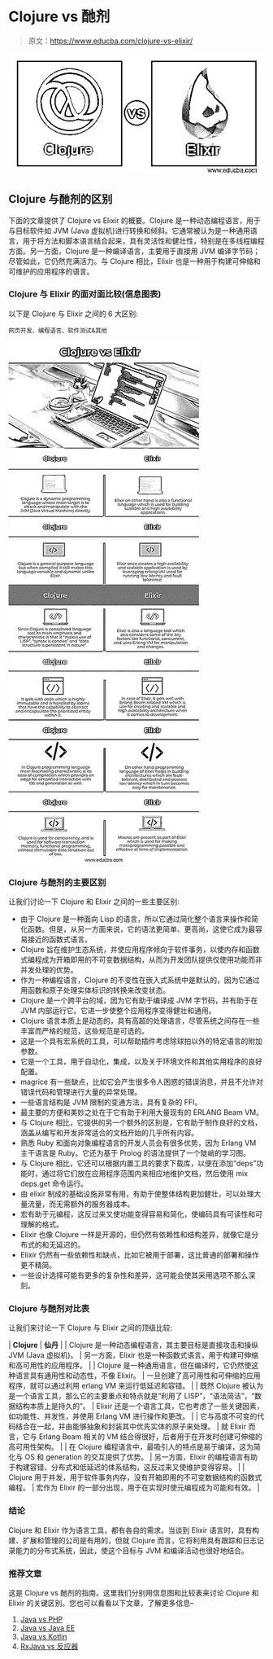 # Clojure vs 酏剂

> 原文：<https://www.educba.com/clojure-vs-elixir/>

![Clojure vs Elixir](img/9a819cbc81b9641bc4b5a473f02715f1.png)



## Clojure 与酏剂的区别

下面的文章提供了 Clojure vs Elixir 的概要。Clojure 是一种动态编程语言，用于与目标软件如 JVM (Java 虚拟机)进行转换和倾斜。它通常被认为是一种通用语言，用于将方法和脚本语言结合起来，具有灵活性和健壮性，特别是在多线程编程方面。另一方面，Clojure 是一种编译语言，主要用于直接用 JVM 编译字节码；尽管如此，它仍然充满活力。与 Clojure 相比，Elixir 也是一种用于构建可伸缩和可维护的应用程序的语言。

### Clojure 与 Elixir 的面对面比较(信息图表)

以下是 Clojure 与 Elixir 之间的 6 大区别:

<small>网页开发、编程语言、软件测试&其他</small>

![Clojure-vs-Elixir-info](img/cc292669d6772a1c475d45511b92e8bb.png)



### Clojure 与酏剂的主要区别

让我们讨论一下 Clojure 和 Elixir 之间的一些主要区别:

*   由于 Clojure 是一种面向 Lisp 的语言，所以它通过简化整个语言来操作和简化函数。但是，从另一方面来说，它的语法更简单、更高尚，这使它成为最容易接近的函数式语言。
*   Clojure 旨在维护生态系统，并使应用程序倾向于软件事务，以使内存和函数式编程成为开箱即用的不可变数据结构，从而为开发团队提供仅使用功能而非并发处理的优势。
*   作为一种编程语言，Clojure 的不变性在嵌入式系统中是默认的，因为它通过用函数和原子处理实体标识的转换来改变状态。
*   Clojure 是一个跨平台的域，因为它有助于编译成 JVM 字节码，并有助于在 JVM 内部运行它。它进一步使整个应用程序变得健壮和通用。
*   Clojure 语言本质上是动态的，具有高超的处理语言，尽管系统之间存在一些丰富而严格的规范，这些规范是可选的。
*   这是一个具有宏系统的工具，可以帮助插件考虑除球拍以外的特定语言的附加参数。
*   它是一个工具，用于自动化，集成，以及关于环境文件和其他实用程序的良好配置。
*   magrice 有一些缺点，比如它会产生很多令人困惑的错误消息，并且不允许对错误代码和管理进行大量的异常处理。
*   一些语言结构是 JVM 限制的变通方法，具有复杂的 FFI。
*   最主要的方便和美妙之处在于它有助于利用大量现有的 ERLANG Beam VM。
*   与 Clojure 相比，它提供的另一个额外的区别是，它有助于制作良好的文档，涵盖从编写和开发非常适合的文档开始的几乎所有内容。
*   熟悉 Ruby 和面向对象编程语言的开发人员会有很多优势，因为 Erlang VM 主干语言是 Ruby。它还为基于 Prolog 的语法提供了一个陡峭的学习图。
*   与 Clojure 相比，它还可以根据内置工具的要求下载库，以便在添加“deps”功能时，通过将它们放在应用程序范围内来相应地维护文档，然后使用 mix deps.get 命令运行。
*   由 elixir 制成的基础设施非常有用，有助于使整体结构更加健壮，可以处理大量流量，而无需额外的服务器成本。
*   宏有助于元编程，这反过来又使功能变得容易和简化，使编码具有可读性和可理解的格式。
*   Elixir 也像 Clojure 一样是开源的，但仍然有依赖性和结构差异，就像它是分布式的和无延迟的。
*   Elixir 仍然有一些依赖性和缺点，比如它被用于部署，这比普通的部署和操作更不精简。
*   一些设计选择可能有更多的复杂性和差异，这可能会使其采用选项不那么深刻。

### Clojure 与酏剂对比表

让我们来讨论一下 Clojure 与 Elixir 之间的顶级比较:

| **Clojure** | **仙丹** |
| Clojure 是一种动态编程语言，其主要目标是直接攻击和操纵 JVM (Java 虚拟机)。 | 另一方面，Elixir 也是一种函数式语言，用于构建可伸缩和高可用性的应用程序。 |
| Clojure 是一种通用语言，但在编译时，它仍然使这种语言具有通用性和动态性，不像 Elixir。 | 一旦创建了高可用性和可伸缩的应用程序，就可以通过利用 erlang VM 来运行低延迟和容错。 |
| 既然 Clojure 被认为是一个语言工具，那么它的主要重点和特点就是“利用了 LISP”，“语法简洁”，“数据结构本质上是持久的”。 | Elixir 还是一个语言工具，它也考虑了一些关键因素，如功能性、并发性，并使用 Erlang VM 进行操作和更改。 |
| 它与高度不可变的代码结合在一起，并由能够抽象和封装其中优先实体的原子来处理。 | 就 Elixir 而言，它与 Erlang Beam 相关的 VM 结合得很好，后者用于在开发时创建可伸缩的高可用性架构。 |
| 在 Clojure 编程语言中，最吸引人的特点是易于编译，这为简化与 OS 和 generation 的交互提供了优势。 | 另一方面，Elixir 的编程语言有助于构建容错、分布式和低延迟的体系结构，这反过来又使维护变得容易。 |
| Clojure 用于并发，用于软件事务内存，没有开箱即用的不可变数据结构的函数式编程。 | 宏作为 Elixir 的一部分出现，用于在实现时使元编程成为可能和有效。 |

### 结论

Clojure 和 Elixir 作为语言工具，都有各自的需求。当谈到 Elixir 语言时，具有构建、扩展和管理的公司是有用的，但就 Clojure 而言，它将利用具有跟踪和日志记录能力的分布式系统，因此，使这个目标与 JVM 和编译活动也很好地结合。

### 推荐文章

这是 Clojure vs 酏剂的指南。这里我们分别用信息图和比较表来讨论 Clojure 和 Elixir 的关键区别。您也可以看看以下文章，了解更多信息–

1.  [Java vs PHP](https://www.educba.com/java-vs-php/)
2.  [Java vs Java EE](https://www.educba.com/java-vs-java-ee/)
3.  [Java vs Kotlin](https://www.educba.com/java-vs-kotlin/)
4.  [RxJava vs 反应器](https://www.educba.com/rxjava-vs-reactor/)





